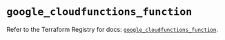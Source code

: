 # `google_cloudfunctions_function`

Refer to the Terraform Registry for docs: [`google_cloudfunctions_function`](https://registry.terraform.io/providers/hashicorp/google/6.48.0/docs/resources/cloudfunctions_function).
